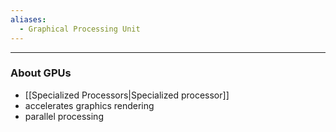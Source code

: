 ```yaml
---
aliases:
  - Graphical Processing Unit
---
```

---

### About GPUs

- [[Specialized Processors|Specialized processor]]
- accelerates graphics rendering
- parallel processing